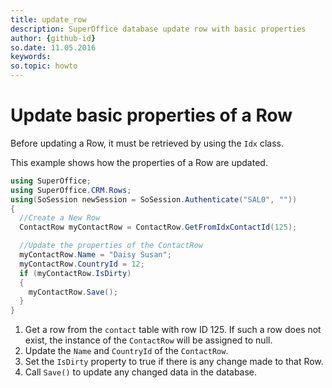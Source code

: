 ```yaml
---
title: update_row
description: SuperOffice database update row with basic properties
author: {github-id}
so.date: 11.05.2016
keywords:
so.topic: howto
---
```


# Update basic properties of a Row

Before updating a Row, it must be retrieved by using the `Idx` class.

This example shows how the properties of a Row are updated.

```csharp
using SuperOffice;
using SuperOffice.CRM.Rows;
using(SoSession newSession = SoSession.Authenticate("SAL0", ""))
{
  //Create a New Row
  ContactRow myContactRow = ContactRow.GetFromIdxContactId(125);

  //Update the properties of the ContactRow
  myContactRow.Name = "Daisy Susan";
  myContactRow.CountryId = 12;
  if (myContactRow.IsDirty)
  {
    myContactRow.Save();
  }
}
```

1. Get a row from the `contact` table with row ID 125.
    If such a row does not exist, the instance of the `ContactRow` will be assigned to null.
2. Update the `Name` and `CountryId` of the `ContactRow`.
3. Set the `IsDirty` property to true if there is any change made to that Row.
4. Call `Save()` to update any changed data in the database.
